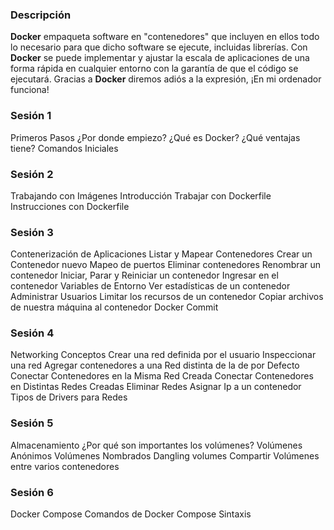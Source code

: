 ### Descripción
**Docker** empaqueta software en "contenedores" que incluyen en ellos todo lo necesario para que dicho software se ejecute, incluidas librerías. 
Con **Docker** se puede implementar y ajustar la escala de aplicaciones de una forma rápida en cualquier entorno con la garantía de que el código se ejecutará. 
Gracias a **Docker** diremos adiós a la expresión, ¡En mi ordenador funciona!

### Sesión 1
Primeros Pasos
  ¿Por donde empiezo?
    ¿Qué es Docker?
    ¿Qué ventajas tiene?
  Comandos Iniciales
### Sesión 2
Trabajando con Imágenes
  Introducción
  Trabajar con Dockerfile
  Instrucciones con Dockerfile
### Sesión 3  
Contenerización de Aplicaciones
  Listar y Mapear Contenedores
  Crear un Contenedor nuevo
  Mapeo de puertos
  Eliminar contenedores
  Renombrar un contenedor
  Iniciar, Parar y Reiniciar un contenedor
  Ingresar en el contenedor
  Variables de Entorno
  Ver estadísticas de un contenedor
  Administrar Usuarios
  Limitar los recursos de un contenedor
  Copiar archivos de nuestra máquina al contenedor
  Docker Commit
### Sesión 4 
Networking
  Conceptos
  Crear una red definida por el usuario
  Inspeccionar una red
  Agregar contenedores a una Red distinta de la de por Defecto
  Conectar Contenedores en la Misma Red Creada
  Conectar Contenedores en Distintas Redes Creadas
  Eliminar Redes
  Asignar Ip a un contenedor
  Tipos de Drivers para Redes
### Sesión 5
Almacenamiento
  ¿Por qué son importantes los volúmenes?
  Volúmenes Anónimos
  Volúmenes Nombrados
  Dangling volumes
  Compartir Volúmenes entre varios contenedores
### Sesión 6
Docker Compose
  Comandos de Docker Compose
  Sintaxis   